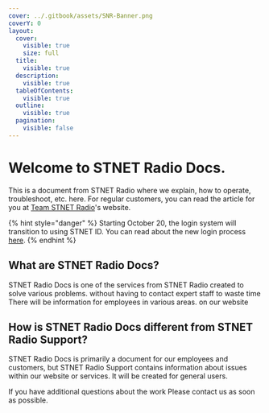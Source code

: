 ```yaml
---
cover: ../.gitbook/assets/SNR-Banner.png
coverY: 0
layout:
  cover:
    visible: true
    size: full
  title:
    visible: true
  description:
    visible: true
  tableOfContents:
    visible: true
  outline:
    visible: true
  pagination:
    visible: false
---
```


# Welcome to STNET Radio Docs.

This is a document from STNET Radio where we explain, how to operate, troubleshoot, etc. here. For regular customers, you can read the article for you at [Team STNET Radio](https://support.stnetradio.co)'s website.

{% hint style="danger" %}
Starting October 20, the login system will transition to using STNET ID. You can read about the new login process [here](/stnetid/movetostnetid.md).
{% endhint %}

## What are STNET Radio Docs?
STNET Radio Docs is one of the services from STNET Radio created to solve various problems. without having to contact expert staff to waste time There will be information for employees in various areas. on our website

## How is STNET Radio Docs different from STNET Radio Support?
STNET Radio Docs is primarily a document for our employees and customers, but STNET Radio Support contains information about issues within our website or services. It will be created for general users.

If you have additional questions about the work Please contact us as soon as possible.
